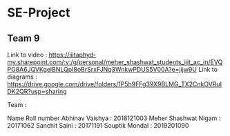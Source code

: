 # SE-Project
## Team 9

Link to video : https://iiitaphyd-my.sharepoint.com/:v:/g/personal/meher_shashwat_students_iiit_ac_in/EVQPG8A6JQVKgelBNLQpI8oBrSrxFJNq3WnkwPDUS5V00A?e=jijw9U
Link to diagrams : https://drive.google.com/drive/folders/1P5h9FFg39X9BLMG_TX2CnkOVRuIDK2QR?usp=sharing

Team :

Name Roll number
Abhinav Vaishya : 2018121003
Meher Shashwat Nigam : 20171062
Sanchit Saini : 20171191 
Souptik Mondal : 2019201090



